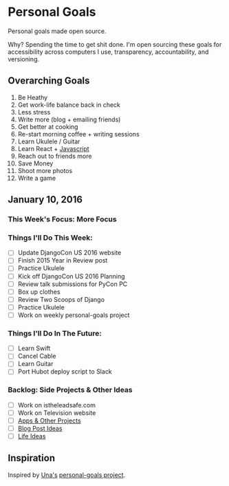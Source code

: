 # Personal Goals

Personal goals made open source.

Why? Spending the time to get shit done. I'm open sourcing these goals for accessibility across computers I use, transparency, accountability, and versioning.

## Overarching Goals

1. Be Heathy
2. Get work-life balance back in check
3. Less stress
4. Write more (blog + emailing friends)
5. Get better at cooking
6. Re-start morning coffee + writing sessions
7. Learn Ukulele / Guitar
8. Learn React + [Javascript](https://github.com/getify/You-Dont-Know-JS)
9. Reach out to friends more
10. Save Money
11. Shoot more photos
12. Write a game

## January 10, 2016

### This Week's Focus: More Focus

### Things I'll Do This Week:

- [ ] Update DjangoCon US 2016 website
- [ ] Finish 2015 Year in Review post
- [ ] Practice Ukulele
- [ ] Kick off DjangoCon US 2016 Planning
- [ ] Review talk submissions for PyCon PC
- [ ] Box up clothes
- [ ] Review Two Scoops of Django
- [ ] Practice Ukulele
- [ ] Work on weekly personal-goals project

### Things I'll Do In The Future:

- [ ] Learn Swift
- [ ] Cancel Cable
- [ ] Learn Guitar
- [ ] Port Hubot deploy script to Slack

### Backlog: Side Projects & Other Ideas

- [ ] Work on istheleadsafe.com
- [ ] Work on Television website
- [ ] [Apps & Other Projects](https://github.com/jefftriplett/personal-goals/blob/master/ideas/app-ideas.md)
- [ ] [Blog Post Ideas](https://github.com/jefftriplett/personal-goals/blob/master/ideas/blog-ideas.md)
- [ ] [Life Ideas](https://github.com/jefftriplett/personal-goals/blob/master/ideas/life-ideas.md)

## Inspiration

Inspired by [Una's](https://github.com/una) [personal-goals project](https://github.com/una/personal-goals).
